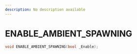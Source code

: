 ```yaml
---
description: No description available 
---
```


# ENABLE_AMBIENT_SPAWNING

```cpp
void ENABLE_AMBIENT_SPAWNING(bool _Enable);
```